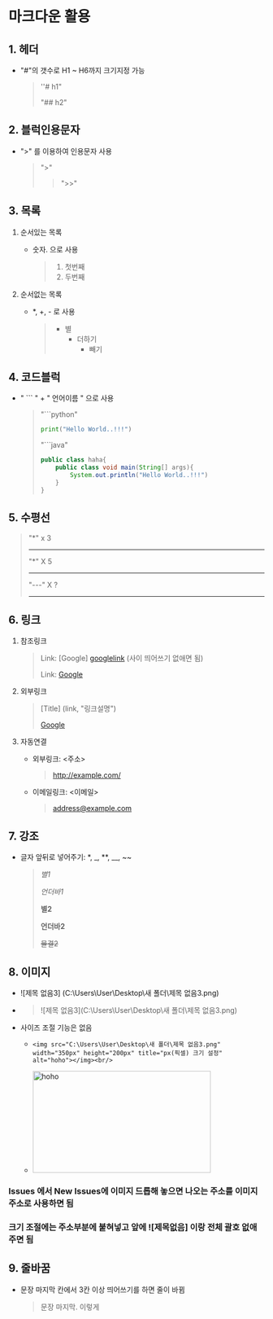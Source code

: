 # 마크다운 활용

## 1. 헤더

* "#"의 갯수로 H1 ~ H6까지 크기지정 가능

  > ''# h1"
  >
  > "## h2"

## 2. 블럭인용문자

* ">" 를 이용하여 인용문자 사용

  > ">"
  >
  > > ">>"

## 3. 목록

1. 순서있는 목록

   * 숫자. 으로 사용

     > 1. 첫번째
     > 2. 두번째

2. 순서없는 목록

   * *, +, - 로 사용

     > * 별
     >   + 더하기
     >     - 빼기

## 4. 코드블럭

* " ``` " + " 언어이름 " 으로 사용

  > "```python"
  >
  > ```python
  > print("Hello World..!!!")
  > ```
  >
  > "```java"
  >
  > ```java
  > public class haha{
  >     public class void main(String[] args){
  >         System.out.println("Hello World..!!!")
  >     }
  > }
  > ```

## 5. 수평선

> "*" x 3
>
> ***
>
> "*" X 5
>
> *****
>
> "---" X ?
>
> ---

## 6. 링크

1. 참조링크

   > Link: [Google] [googlelink]	(사이 띄어쓰기 없애면 됨)
   >
   > [googlelink]: https://google.com "Go google"
   >
   > Link: [Google][googlelink]
   >
   > [googlelink]: https://google.com "Go google"
   >
   > 

2. 외부링크

   > [Title] (link, "링크설명")
   >
   > [Google](https://google.com, "google link")

3. 자동연결

   * 외부링크: <주소>

     >  <http://example.com/>

   * 이메일링크: <이메일>

     > <address@example.com>

## 7. 강조

* 글자 앞뒤로 넣어주기: *, _, **, __, ~~

  > *별1*
  >
  > _언더바1_
  >
  > **별2**
  >
  > __언더바2__
  >
  > ~~물결2~~

## 8. 이미지

* ![제목 없음3] (C:\Users\User\Desktop\새 폴더\제목 없음3.png)

* > ![제목 없음3](C:\Users\User\Desktop\새 폴더\제목 없음3.png)

* 사이즈 조절 기능은 없음

  * ```
    <img src="C:\Users\User\Desktop\새 폴더\제목 없음3.png" width="350px" height="200px" title="px(픽셀) 크기 설정" alt="hoho"></img><br/>
    ```

  * <img src="C:\Users\User\Desktop\새 폴더\제목 없음3.png" width="350px" height="200px" title="px(픽셀) 크기 설정" alt="hoho"></img> 

### Issues 에서 New Issues에 이미지 드롭해 놓으면 나오는 주소를 이미지 주소로 사용하면 됨

### 크기 조절에는 주소부분에 붙혀넣고 앞에 ![제목없음] 이랑 전체 괄호 없애주면 됨

## 9. 줄바꿈

* 문장 마지막 칸에서 3칸 이상 띄어쓰기를 하면 줄이 바뀜

  > 문장 마지막.   이렇게